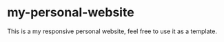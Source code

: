 # my-personal-website

This is a my responsive personal website, feel free to use it as a template.
